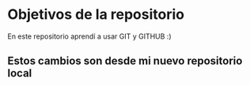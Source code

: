 # Objetivos de la repositorio

En este repositorio aprendí a usar GIT y GITHUB :)



## Estos cambios son desde mi nuevo repositorio local

